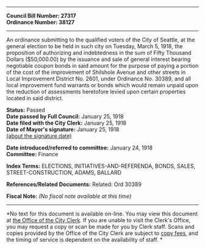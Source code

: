* * * * *  
  
**Council Bill Number: [](#h0)[](#h2)27317**   
**Ordinance Number: 38127**  
  
* * * * *  
  
An ordinance submitting to the qualified voters of the City of Seattle, at the general election to be held in such city on Tuesday, March 5, 1918, the proposition of authorizing and indebtedness in the sum of Fifty Thousand Dollars ($50,000.00) by the issuance and sale of general interest bearing negotiable coupon bonds in said amount for the purpose of paying a portion of the cost of the improvement of Shilshole Avenue and other streets in Local Improvement District No. 2601, under Ordinance No. 30389, and all local improvement fund warrants or bonds which would remain unpaid upon the reduction of assessments heretofore levied upon certain properties located in said district.  
  
**Status:** Passed   
**Date passed by Full Council:** January 25, 1918   
**Date filed with the City Clerk:** January 25, 1918   
**Date of Mayor's signature:** January 25, 1918   
[(about the signature date)](/~public/approvaldate.htm)   
  
  
**Date introduced/referred to committee:** January 24, 1918   
**Committee:** Finance   
  
**Index Terms:** ELECTIONS, INITIATIVES-AND-REFERENDA, BONDS, SALES, STREET-CONSTRUCTION, ADAMS, BALLARD  
  
**References/Related Documents:** Related: Ord 30389  
  
**Fiscal Note:** *(No fiscal note available at this time)*  
  
* * * * *  
  
*No text for this document is available on-line. You may view this document at [the Office of the City Clerk](http://www.seattle.gov/leg/clerk/contactUs.htm). If you are unable to visit the Clerk's Office, you may request a copy or scan be made for you by Clerk staff. Scans and copies provided by the Office of the City Clerk are subject to [copy fees](http://clerk.seattle.gov/~public/clerkfees.htm), and the timing of service is dependent on the availability of staff. *  
  
  
